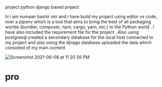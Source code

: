 project
python django  based project 

hi 
i am numaan bashir mir and i have build my project using editor vs code, over a pipenv which is a tool that aims to bring the best of all packaging worlds (bundler, composer, npm, cargo, yarn, etc.) to the Python world . I have also included the requirement file for the project . Also using postgresql created a secondary database for the local host connected to my project and also using the djnago database uploaded the data which consisted of my main content  


![Screenshot 2021-06-08 at 11 20 56 PM](https://user-images.githubusercontent.com/71112748/121235225-3ee71e80-c8b2-11eb-8b10-c5a3d5cd3179.png)
# pro
